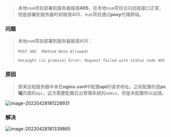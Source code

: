 > 本地vue项目部署到服务器报错**405**，在本地vue项目访问远程接口正常，但是部署到服务器时却报错405，vue项目通过**poxy**代理跨域。

### 问题

> 本地vue项目部署到服务器报错405：
>
> `POST 405 （Method Note Allowed)`
>
> `Uncaught (in promise) Error: Request failed with status code 405`



### 原因

> 原来远程服务器中未在**nginx.conf**中配置**api**的请求地址。之前配置的是**pc端**页面的`api`，这次需要配置后台管理系统的`admin`，但是未配置所以出错。

![image-20220428181228931](D:\Typora笔记\issue\image\api与admin.png)



### 解决

![image-20220428181339865](D:\Typora笔记\issue\image\api与admin2.png)

